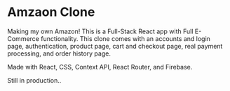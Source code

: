# Amzaon Clone

Making my own Amazon! This is a Full-Stack React app with Full E-Commerce functionality. This clone comes with an accounts and login page, authentication,  product page, cart and checkout page, real payment processing, and order history page.

Made with React, CSS, Context API, React Router,  and Firebase.


Still in production..
